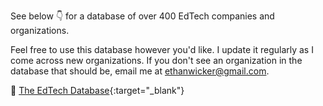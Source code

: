 See below 👇 for a database of over 400 EdTech companies and organizations.  

Feel free to use this database however you'd like.  I update it regularly as I come across new organizations.  If you don't see an organization in the database that should be, email me at ethanwicker@gmail.com.

📖 [The EdTech Database](https://ethanwicker.notion.site/2c864d32125d470ca863a341b0b70d08?v=c9e3dad046d44ef69479e1bb3dc10adc&pvs=4){:target="_blank"}
